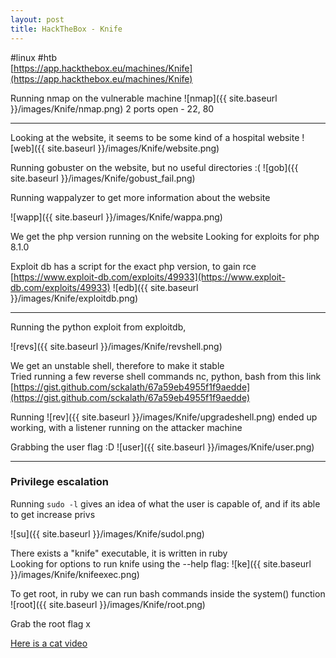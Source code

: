 ```yaml
---
layout: post
title: HackTheBox - Knife 
---
```

#linux #htb  
[https://app.hackthebox.eu/machines/Knife](https://app.hackthebox.eu/machines/Knife)

Running nmap on the vulnerable machine
![nmap]({{ site.baseurl }}/images/Knife/nmap.png)
2 ports open - 22, 80


---
Looking at the website, it seems to be some kind of a hospital website
![web]({{ site.baseurl }}/images/Knife/website.png)


Running gobuster on the website, but no useful directories :(
![gob]({{ site.baseurl }}/images/Knife/gobust_fail.png)

Running wappalyzer to get more information about the website

![wapp]({{ site.baseurl }}/images/Knife/wappa.png)

We get the php version running on the website
Looking for exploits for php 8.1.0

Exploit db has a script for the exact php version, to gain rce
[https://www.exploit-db.com/exploits/49933](https://www.exploit-db.com/exploits/49933)
![edb]({{ site.baseurl }}/images/Knife/exploitdb.png)

---

Running the python exploit from exploitdb, 

![revs]({{ site.baseurl }}/images/Knife/revshell.png)

We get an unstable shell, therefore to make it stable  
Tried running a few reverse shell commands
nc, python, bash from this link
[https://gist.github.com/sckalath/67a59eb4955f1f9aedde](https://gist.github.com/sckalath/67a59eb4955f1f9aedde)

Running 
![rev]({{ site.baseurl }}/images/Knife/upgradeshell.png)
ended up working, with a listener running on the attacker machine

Grabbing the user flag :D
![user]({{ site.baseurl }}/images/Knife/user.png)

---

### Privilege escalation
Running `sudo -l` gives an idea of what the user is capable of, and if its able to get increase privs

![su]({{ site.baseurl }}/images/Knife/sudol.png)

There exists a "knife" executable, it is written in ruby  
Looking for options to run knife using the --help flag:
![ke]({{ site.baseurl }}/images/Knife/knifeexec.png)

To get root, in ruby we can run bash commands inside the system() function
![root]({{ site.baseurl }}/images/Knife/root.png)

Grab the root flag x

[Here is a cat video](https://youtu.be/dJy7ByTpbyk)  



